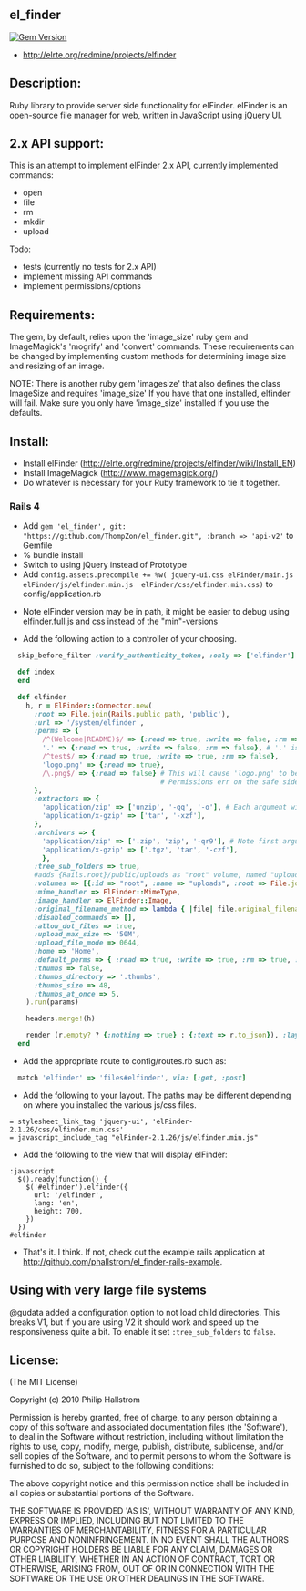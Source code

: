 ## el_finder

[![Gem Version](https://badge.fury.io/rb/el_finder.png)](http://badge.fury.io/rb/el_finder)

* http://elrte.org/redmine/projects/elfinder

## Description:

Ruby library to provide server side functionality for elFinder.  elFinder is an
open-source file manager for web, written in JavaScript using jQuery UI.

## 2.x API support:

This is an attempt to implement elFinder 2.x API, currently implemented commands:

* open
* file
* rm
* mkdir
* upload

Todo:

* tests (currently no tests for 2.x API)
* implement missing API commands
* implement permissions/options

## Requirements:

The gem, by default, relies upon the 'image_size' ruby gem and ImageMagick's 'mogrify' and 'convert' commands.
These requirements can be changed by implementing custom methods for determining image size
and resizing of an image.

NOTE: There is another ruby gem 'imagesize' that also defines the class ImageSize and requires 'image_size'
If you have that one installed, elfinder will fail.  Make sure you only have 'image_size' installed if you use
the defaults.

## Install:

* Install elFinder (http://elrte.org/redmine/projects/elfinder/wiki/Install_EN)
* Install ImageMagick (http://www.imagemagick.org/)
* Do whatever is necessary for your Ruby framework to tie it together.

### Rails 4

* Add `gem 'el_finder', git: "https://github.com/ThompZon/el_finder.git", :branch => 'api-v2'` to Gemfile
* % bundle install
* Switch to using jQuery instead of Prototype
* Add `config.assets.precompile += %w( jquery-ui.css elFinder/main.js elFinder/js/elfinder.min.js  elFinder/css/elfinder.min.css)` to config/application.rb
- Note elFinder version may be in path, it might be easier to debug using elfinder.full.js and css instead of the "min"-versions
* Add the following action to a controller of your choosing.

```ruby
  skip_before_filter :verify_authenticity_token, :only => ['elfinder']

  def index
  end

  def elfinder
    h, r = ElFinder::Connector.new(
      :root => File.join(Rails.public_path, 'public'),
      :url => '/system/elfinder',
      :perms => {
        /^(Welcome|README)$/ => {:read => true, :write => false, :rm => false},
        '.' => {:read => true, :write => false, :rm => false}, # '.' is the proper way to specify the home/root directory.
        /^test$/ => {:read => true, :write => true, :rm => false},
        'logo.png' => {:read => true},
        /\.png$/ => {:read => false} # This will cause 'logo.png' to be unreadable.  
                                     # Permissions err on the safe side. Once false, always false.
      },
      :extractors => { 
        'application/zip' => ['unzip', '-qq', '-o'], # Each argument will be shellescaped (also true for archivers)
        'application/x-gzip' => ['tar', '-xzf'],
      },
      :archivers => { 
        'application/zip' => ['.zip', 'zip', '-qr9'], # Note first argument is archive extension
        'application/x-gzip' => ['.tgz', 'tar', '-czf'],
        },
      :tree_sub_folders => true,
      #adds {Rails.root}/public/uploads as "root" volume, named "uploads" in the GUI
      :volumes => [{:id => "root", :name => "uploads", :root => File.join(Rails.root, 'public', 'uploads'), :url => "files/"}],
      :mime_handler => ElFinder::MimeType,
      :image_handler => ElFinder::Image,
      :original_filename_method => lambda { |file| file.original_filename.respond_to?(:force_encoding) ? file.original_filename.force_encoding('utf-8') : file.original_filename },
      :disabled_commands => [],
      :allow_dot_files => true,
      :upload_max_size => '50M',
      :upload_file_mode => 0644,
      :home => 'Home',
      :default_perms => { :read => true, :write => true, :rm => true, :hidden => false },
      :thumbs => false,
      :thumbs_directory => '.thumbs',
      :thumbs_size => 48,
      :thumbs_at_once => 5,
    ).run(params)

    headers.merge!(h)

    render (r.empty? ? {:nothing => true} : {:text => r.to_json}), :layout => false
  end
```

* Add the appropriate route to config/routes.rb such as:

```ruby
  match 'elfinder' => 'files#elfinder', via: [:get, :post]
```

* Add the following to your layout. The paths may be different depending 
on where you installed the various js/css files.

```haml
= stylesheet_link_tag 'jquery-ui', 'elFinder-2.1.26/css/elfinder.min.css'
= javascript_include_tag "elFinder-2.1.26/js/elfinder.min.js"
```

* Add the following to the view that will display elFinder:

```haml
:javascript
  $().ready(function() { 
    $('#elfinder').elfinder({ 
      url: '/elfinder',
      lang: 'en',
      height: 700,
    })
  })
#elfinder
```

* That's it.  I think.  If not, check out the example rails application at http://github.com/phallstrom/el_finder-rails-example.

## Using with very large file systems

@gudata added a configuration option to not load child directories.  This breaks V1, but if you are using V2
it should work and speed up the responsiveness quite a bit.  To enable it set `:tree_sub_folders` to `false`.

## License:

(The MIT License)

Copyright (c) 2010 Philip Hallstrom

Permission is hereby granted, free of charge, to any person obtaining
a copy of this software and associated documentation files (the
'Software'), to deal in the Software without restriction, including
without limitation the rights to use, copy, modify, merge, publish,
distribute, sublicense, and/or sell copies of the Software, and to
permit persons to whom the Software is furnished to do so, subject to
the following conditions:

The above copyright notice and this permission notice shall be
included in all copies or substantial portions of the Software.

THE SOFTWARE IS PROVIDED 'AS IS', WITHOUT WARRANTY OF ANY KIND,
EXPRESS OR IMPLIED, INCLUDING BUT NOT LIMITED TO THE WARRANTIES OF
MERCHANTABILITY, FITNESS FOR A PARTICULAR PURPOSE AND NONINFRINGEMENT.
IN NO EVENT SHALL THE AUTHORS OR COPYRIGHT HOLDERS BE LIABLE FOR ANY
CLAIM, DAMAGES OR OTHER LIABILITY, WHETHER IN AN ACTION OF CONTRACT,
TORT OR OTHERWISE, ARISING FROM, OUT OF OR IN CONNECTION WITH THE
SOFTWARE OR THE USE OR OTHER DEALINGS IN THE SOFTWARE.
